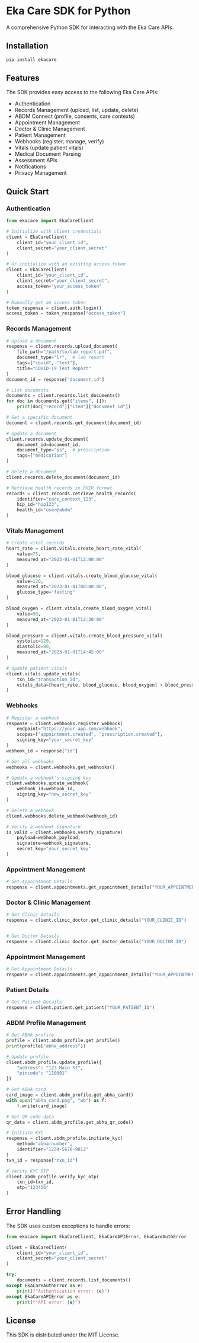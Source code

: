 # Eka Care SDK for Python

A comprehensive Python SDK for interacting with the Eka Care APIs.

## Installation

```bash
pip install ekacare
```

## Features

The SDK provides easy access to the following Eka Care APIs:

- Authentication
- Records Management (upload, list, update, delete)
- ABDM Connect (profile, consents, care contexts)
- Appointment Management
- Doctor & Clinic Management
- Patient Management
- Webhooks (register, manage, verify)
- Vitals (update patient vitals)
- Medical Document Parsing
- Assessment APIs
- Notifications
- Privacy Management

## Quick Start

### Authentication

```python
from ekacare import EkaCareClient

# Initialize with client credentials
client = EkaCareClient(
    client_id="your_client_id",
    client_secret="your_client_secret"
)

# Or initialize with an existing access token
client = EkaCareClient(
    client_id="your_client_id",
    client_secret="your_client_secret",
    access_token="your_access_token"
)

# Manually get an access token
token_response = client.auth.login()
access_token = token_response["access_token"]
```

### Records Management

```python
# Upload a document
response = client.records.upload_document(
    file_path="/path/to/lab_report.pdf",
    document_type="lr",  # lab report
    tags=["covid", "test"],
    title="COVID-19 Test Report"
)
document_id = response["document_id"]

# List documents
documents = client.records.list_documents()
for doc in documents.get("items", []):
    print(doc["record"]["item"]["document_id"])

# Get a specific document
document = client.records.get_document(document_id)

# Update a document
client.records.update_document(
    document_id=document_id,
    document_type="ps",  # prescription
    tags=["medication"]
)

# Delete a document
client.records.delete_document(document_id)

# Retrieve health records in FHIR format
records = client.records.retrieve_health_records(
    identifier="care_context_123",
    hip_id="hip123",
    health_id="user@abdm"
)
```

### Vitals Management

```python
# Create vital records
heart_rate = client.vitals.create_heart_rate_vital(
    value=75,
    measured_at="2023-01-01T12:00:00"
)

blood_glucose = client.vitals.create_blood_glucose_vital(
    value=120,
    measured_at="2023-01-01T08:00:00",
    glucose_type="fasting"
)

blood_oxygen = client.vitals.create_blood_oxygen_vital(
    value=98,
    measured_at="2023-01-01T12:30:00"
)

blood_pressure = client.vitals.create_blood_pressure_vital(
    systolic=120,
    diastolic=80,
    measured_at="2023-01-01T14:45:00"
)

# Update patient vitals
client.vitals.update_vitals(
    txn_id="transaction_id",
    vitals_data=[heart_rate, blood_glucose, blood_oxygen] + blood_pressure
)
```

### Webhooks

```python
# Register a webhook
response = client.webhooks.register_webhook(
    endpoint="https://your-app.com/webhook",
    scopes=["appointment.created", "prescription.created"],
    signing_key="your_secret_key"
)
webhook_id = response["id"]

# Get all webhooks
webhooks = client.webhooks.get_webhooks()

# Update a webhook's signing key
client.webhooks.update_webhook(
    webhook_id=webhook_id,
    signing_key="new_secret_key"
)

# Delete a webhook
client.webhooks.delete_webhook(webhook_id)

# Verify a webhook signature
is_valid = client.webhooks.verify_signature(
    payload=webhook_payload,
    signature=webhook_signature,
    secret_key="your_secret_key"
)
```

### Appointment Management

```python
# Get Appointment Details
response = client.appointments.get_appointment_details("YOUR_APPOINTMENT_ID")

```


### Doctor & Clinic Management

```python
# Get Clinic Details
response = client.clinic_doctor.get_clinic_details("YOUR_CLINIC_ID")


# Get Doctor Details
response = client.clinic_doctor.get_doctor_details("YOUR_DOCTOR_ID")

```

### Appointment Management

```python
# Get Appointment Details
response = client.appointments.get_appointment_details("YOUR_APPOINTMENT_ID")

```

### Patient Details

```python
# Get Patient Details
response = client.patient.get_patient("YOUR_PATIENT_ID")

```



### ABDM Profile Management

```python
# Get ABHA profile
profile = client.abdm_profile.get_profile()
print(profile["abha_address"])

# Update profile
client.abdm_profile.update_profile({
    "address": "123 Main St",
    "pincode": "110001"
})

# Get ABHA card
card_image = client.abdm_profile.get_abha_card()
with open("abha_card.png", "wb") as f:
    f.write(card_image)

# Get QR code data
qr_data = client.abdm_profile.get_abha_qr_code()

# Initiate KYC
response = client.abdm_profile.initiate_kyc(
    method="abha-number",
    identifier="1234-5678-9012"
)
txn_id = response["txn_id"]

# Verify KYC OTP
client.abdm_profile.verify_kyc_otp(
    txn_id=txn_id,
    otp="123456"
)
```

## Error Handling

The SDK uses custom exceptions to handle errors:

```python
from ekacare import EkaCareClient, EkaCareAPIError, EkaCareAuthError

client = EkaCareClient(
    client_id="your_client_id",
    client_secret="your_client_secret"
)

try:
    documents = client.records.list_documents()
except EkaCareAuthError as e:
    print(f"Authentication error: {e}")
except EkaCareAPIError as e:
    print(f"API error: {e}")
```

## License

This SDK is distributed under the MIT License.
